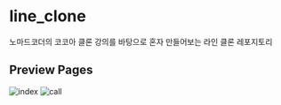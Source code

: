 # line_clone
노마드코더의 코코아 클론 강의를 바탕으로 혼자 만들어보는 라인 클론 레포지토리
## Preview Pages
![index](https://user-images.githubusercontent.com/90085154/133984278-64d4a7f3-0a49-4d6a-90da-eea06235ac43.PNG)
![call](https://user-images.githubusercontent.com/90085154/133984033-7d695fa4-b646-449b-bf6a-ed03e35d743a.PNG)
